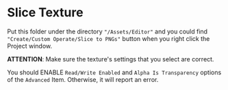 # Slice Texture

Put this folder under the directory `"/Assets/Editor"` and you could find `"Create/Custom Operate/Slice to PNGs"` button when you right click the Project window.

**ATTENTION**: Make sure the texture's settings that you select are correct.

You should ENABLE `Read/Write Enabled` and `Alpha Is Transparency` options of the `Advanced` Item. Otherwise, it will report an error.